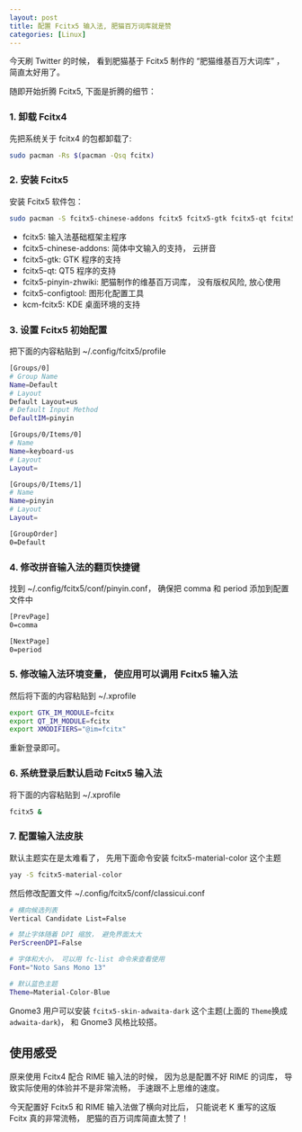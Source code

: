 ```yaml
---
layout: post
title: 配置 Fcitx5 输入法, 肥猫百万词库就是赞
categories: [Linux]
---
```


今天刷 Twitter 的时候， 看到肥猫基于 Fcitx5 制作的 “肥猫维基百万大词库” ， 简直太好用了。

随即开始折腾 Fcitx5, 下面是折腾的细节：

### 1. 卸载 Fcitx4

先把系统关于 fcitx4 的包都卸载了:

```bash
sudo pacman -Rs $(pacman -Qsq fcitx)
```

### 2. 安装 Fcitx5

安装 Fcitx5 软件包：

```bash
sudo pacman -S fcitx5-chinese-addons fcitx5 fcitx5-gtk fcitx5-qt fcitx5-pinyin-zhwiki fcitx5-configtool kcm-fcitx5
```

* fcitx5: 输入法基础框架主程序
* fcitx5-chinese-addons: 简体中文输入的支持， 云拼音
* fcitx5-gtk: GTK 程序的支持
* fcitx5-qt: QT5 程序的支持
* fcitx5-pinyin-zhwiki: 肥猫制作的维基百万词库， 没有版权风险, 放心使用
* fcitx5-configtool: 图形化配置工具
* kcm-fcitx5: KDE 桌面环境的支持

### 3. 设置 Fcitx5 初始配置

把下面的内容粘贴到 ~/.config/fcitx5/profile

```bash
[Groups/0]
# Group Name
Name=Default
# Layout
Default Layout=us
# Default Input Method
DefaultIM=pinyin

[Groups/0/Items/0]
# Name
Name=keyboard-us
# Layout
Layout=

[Groups/0/Items/1]
# Name
Name=pinyin
# Layout
Layout=

[GroupOrder]
0=Default
```

### 4. 修改拼音输入法的翻页快捷键

找到 ~/.config/fcitx5/conf/pinyin.conf， 确保把 comma 和 period 添加到配置文件中

```bash
[PrevPage]
0=comma

[NextPage]
0=period
```

### 5. 修改输入法环境变量， 使应用可以调用 Fcitx5 输入法

然后将下面的内容粘贴到 ~/.xprofile       

```bash
export GTK_IM_MODULE=fcitx
export QT_IM_MODULE=fcitx
export XMODIFIERS="@im=fcitx"
```

重新登录即可。

### 6. 系统登录后默认启动 Fcitx5 输入法

将下面的内容粘贴到 ~/.xprofile

```bash
fcitx5 &
```

### 7. 配置输入法皮肤

默认主题实在是太难看了， 先用下面命令安装 fcitx5-material-color 这个主题

```bash
yay -S fcitx5-material-color
```

然后修改配置文件 ~/.config/fcitx5/conf/classicui.conf

```bash
# 横向候选列表
Vertical Candidate List=False

# 禁止字体随着 DPI 缩放， 避免界面太大
PerScreenDPI=False

# 字体和大小， 可以用 fc-list 命令来查看使用
Font="Noto Sans Mono 13"

# 默认蓝色主题
Theme=Material-Color-Blue
```

Gnome3 用户可以安装 ```fcitx5-skin-adwaita-dark``` 这个主题(上面的 ```Theme```换成 ```adwaita-dark```)， 和 Gnome3 风格比较搭。 

## 使用感受
原来使用 Fcitx4 配合 RIME 输入法的时候， 因为总是配置不好 RIME 的词库， 导致实际使用的体验并不是非常流畅， 手速跟不上思维的速度。

今天配置好 Fcitx5 和 RIME 输入法做了横向对比后， 只能说老 K 重写的这版 Fcitx 真的非常流畅， 肥猫的百万词库简直太赞了！
